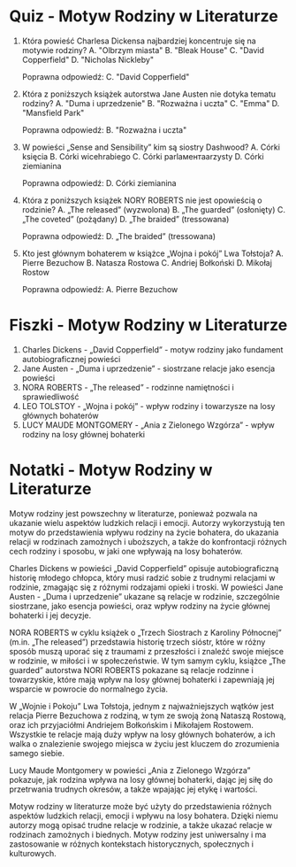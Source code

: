 # Quiz - Motyw Rodziny w Literaturze
1. Która powieść Charlesa Dickensa najbardziej koncentruje się na motywie rodziny?
   A. "Olbrzym miasta"
   B. "Bleak House"
   C. "David Copperfield"
   D. "Nicholas Nickleby"

   Poprawna odpowiedź: C. "David Copperfield"

2. Która z poniższych książek autorstwa Jane Austen nie dotyka tematu rodziny?
   A. "Duma i uprzedzenie"
   B. "Rozważna i uczta"
   C. "Emma"
   D. "Mansfield Park"

   Poprawna odpowiedź: B. "Rozważna i uczta"

3. W powieści „Sense and Sensibility” kim są siostry Dashwood?
   A. Córki księcia
   B. Córki wicehrabiego
   C. Córki parlaментаarzysty
   D. Córki ziemianina

   Poprawna odpowiedź: D. Córki ziemianina

4. Która z poniższych książek NORY ROBERTS nie jest opowieścią o rodzinie?
   A. „The released” (wyzwolona)
   B. „The guarded” (osłonięty)
   C. „The coveted” (pożądany)
   D. „The braided” (tressowana)

   Poprawna odpowiedź: D. „The braided” (tressowana)

5. Kto jest głównym bohaterem w książce „Wojna i pokój” Lwa Tołstoja?
   A. Pierre Bezuchow
   B. Natasza Rostowa
   C. Andriej Bołkoński
   D. Mikołaj Rostow

   Poprawna odpowiedź: A. Pierre Bezuchow

# Fiszki - Motyw Rodziny w Literaturze
1. Charles Dickens - „David Copperfield” - motyw rodziny jako fundament autobiograficznej powieści
2. Jane Austen - „Duma i uprzedzenie” - siostrzane relacje jako esencja powieści
3. NORA ROBERTS - „The released” - rodzinne namiętności i sprawiedliwość
4. LEO TOLSTOY - „Wojna i pokój” - wpływ rodziny i towarzysze na losy głównych bohaterów
5. LUCY MAUDE MONTGOMERY - „Ania z Zielonego Wzgórza” - wpływ rodziny na losy głównej bohaterki

# Notatki - Motyw Rodziny w Literaturze
Motyw rodziny jest powszechny w literaturze, ponieważ pozwala na ukazanie wielu aspektów ludzkich relacji i emocji. Autorzy wykorzystują ten motyw do przedstawienia wpływu rodziny na życie bohatera, do ukazania relacji w rodzinach zamożnych i uboższych, a także do konfrontacji różnych cech rodziny i sposobu, w jaki one wpływają na losy bohaterów.

Charles Dickens w powieści „David Copperfield” opisuje autobiograficzną historię młodego chłopca, który musi radzić sobie z trudnymi relacjami w rodzinie, zmagając się z różnymi rodzajami opieki i troski. W powieści Jane Austen - „Duma i uprzedzenie” ukazane są relacje w rodzinie, szczególnie siostrzane, jako esencja powieści, oraz wpływ rodziny na życie głównej bohaterki i jej decyzje.

NORA ROBERTS w cyklu książek o „Trzech Siostrach z Karoliny Północnej” (m.in. „The released”) przedstawia historię trzech sióstr, które w różny sposób muszą uporać się z traumami z przeszłości i znaleźć swoje miejsce w rodzinie, w miłości i w społeczeństwie. W tym samym cyklu, książce „The guarded” autorstwa NORI ROBERTS pokazane są relacje rodzinne i towarzyskie, które mają wpływ na losy głównej bohaterki i zapewniają jej wsparcie w powrocie do normalnego życia.

W „Wojnie i Pokoju” Lwa Tołstoja, jednym z najważniejszych wątków jest relacja Pierre Bezuchowa z rodziną, w tym ze swoją żoną Nataszą Rostową, oraz ich przyjaciółmi Andriejem Bołkońskim i Mikołajem Rostowem. Wszystkie te relacje mają duży wpływ na losy głównych bohaterów, a ich walka o znalezienie swojego miejsca w życiu jest kluczem do zrozumienia samego siebie.

Lucy Maude Montgomery w powieści „Ania z Zielonego Wzgórza” pokazuje, jak rodzina wpływa na losy głównej bohaterki, dając jej siłę do przetrwania trudnych okresów, a także wpajając jej etykę i wartości.

Motyw rodziny w literaturze może być użyty do przedstawienia różnych aspektów ludzkich relacji, emocji i wpływu na losy bohatera. Dzięki niemu autorzy mogą opisać trudne relacje w rodzinie, a także ukazać relacje w rodzinach zamożnych i biednych. Motyw rodziny jest uniwersalny i ma zastosowanie w różnych kontekstach historycznych, społecznych i kulturowych.